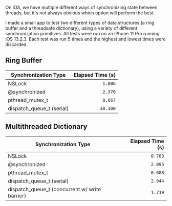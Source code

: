 On iOS, we have multiple different ways of synchronizing state between threads, but it's not always obvious which option will perform the best. 

I made a small app to test two different types of data structures (a ring buffer and a threadsafe dictionary), using a variety of different synchronization primitives. All tests were run on an iPhone 11 Pro running iOS 13.2.3. Each test was run 5 times and the highest and lowest times were discarded.

Ring Buffer
-----------

| Synchronization Type | Elapsed Time (s) |
| ------ | ----: |
| NSLock | `1.086` |
| @synchronized | `2.370` |
| pthread_mutex_t | `0.667` |
| dispatch_queue_t (serial) | `30.300` |


Multithreaded Dictionary
------------------------

| Synchronization Type | Elapsed Time (s) |
| ------ | ----: |
| NSLock | `0.783` |
| @synchronized | `2.095` |
| pthread_mutex_t | `0.688` |
| dispatch_queue_t (serial) | `2.944` |
| dispatch_queue_t (concurrent w/ write barrier) | `1.719` |

